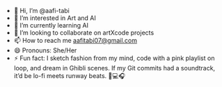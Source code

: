 - 👋 Hi, I’m @aafi-tabi
- 👀 I’m interested in Art and AI
- 🌱 I’m currently learning AI
- 💞️ I’m looking to collaborate on artXcode projects
- 📫 How to reach me aafitabi07@gmail.com
- 😄 Pronouns: She/Her
- ⚡ Fun fact: I sketch fashion from my mind, code with a pink playlist on loop, and dream in Ghibli scenes. If my Git commits had a soundtrack, it’d be lo-fi meets runway beats. 🎨💻🎧
